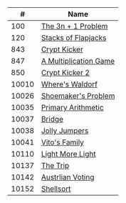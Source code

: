 |#|Name|
|---|---|
|100|[The 3n + 1 Problem](https://uva.onlinejudge.org/external/1/100.pdf)|
|120|[Stacks of Flapjacks](https://uva.onlinejudge.org/external/1/120.pdf)|
|843|[Crypt Kicker](https://uva.onlinejudge.org/external/8/843.pdf)|
|847|[A Multiplication Game](https://uva.onlinejudge.org/external/8/847.pdf)|
|850|[Crypt Kicker 2](https://uva.onlinejudge.org/external/8/850.pdf)|
|10010|[Where's Waldorf](https://uva.onlinejudge.org/external/100/10010.pdf)|
|10026|[Shoemaker's Problem](https://uva.onlinejudge.org/external/100/10026.pdf)|
|10035|[Primary Arithmetic](https://uva.onlinejudge.org/external/100/10035.pdf)|
|10037|[Bridge](https://uva.onlinejudge.org/external/100/10037.pdf)|
|10038|[Jolly Jumpers](https://uva.onlinejudge.org/external/100/10038.pdf)|
|10041|[Vito's Family](https://uva.onlinejudge.org/external/100/10041.pdf)|
|10110|[Light More Light](https://uva.onlinejudge.org/external/101/10110.pdf)|
|10137|[The Trip](https://uva.onlinejudge.org/external/101/10137.pdf)|
|10142|[Austrlian Voting](https://uva.onlinejudge.org/external/101/10142.pdf)|
|10152|[Shellsort](https://uva.onlinejudge.org/external/101/10152.pdf)|
